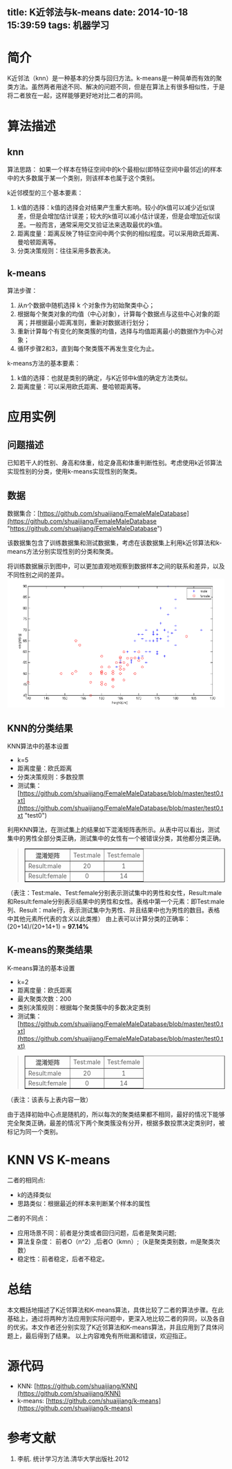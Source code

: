 title: K近邻法与k-means
date: 2014-10-18 15:39:59
tags: 机器学习
---
# 简介
K近邻法（knn）是一种基本的分类与回归方法。k-means是一种简单而有效的聚类方法。虽然两者用途不同、解决的问题不同，但是在算法上有很多相似性，于是将二者放在一起，这样能够更好地对比二者的异同。



# 算法描述
## knn
算法思路：
如果一个样本在特征空间中的k个最相似(即特征空间中最邻近)的样本中的大多数属于某一个类别，则该样本也属于这个类别。

k近邻模型的三个基本要素：

1. k值的选择：k值的选择会对结果产生重大影响。较小的k值可以减少近似误差，但是会增加估计误差；较大的k值可以减小估计误差，但是会增加近似误差。一般而言，通常采用交叉验证法来选取最优的k值。
2. 距离度量：距离反映了特征空间中两个实例的相似程度。可以采用欧氏距离、曼哈顿距离等。
3. 分类决策规则：往往采用多数表决。

## k-means
算法步骤：
1. 从n个数据中随机选择 k 个对象作为初始聚类中心；
2. 根据每个聚类对象的均值（中心对象），计算每个数据点与这些中心对象的距离；并根据最小距离准则，重新对数据进行划分；
3. 重新计算每个有变化的聚类簇的均值，选择与均值距离最小的数据作为中心对象；
4. 循环步骤2和3，直到每个聚类簇不再发生变化为止。

k-means方法的基本要素：

1. k值的选择：也就是类别的确定，与K近邻中k值的确定方法类似。
2. 距离度量：可以采用欧氏距离、曼哈顿距离等。
<!--more-->



# 应用实例
## 问题描述
已知若干人的性别、身高和体重，给定身高和体重判断性别。考虑使用k近邻算法实现性别的分类，使用k-means实现性别的聚类。
## 数据
数据集合：[https://github.com/shuaijiang/FemaleMaleDatabase](https://github.com/shuaijiang/FemaleMaleDatabase "https://github.com/shuaijiang/FemaleMaleDatabase")

该数据集包含了训练数据集和测试数据集，考虑在该数据集上利用k近邻算法和k-means方法分别实现性别的分类和聚类。

将训练数据展示到图中，可以更加直观地观察到数据样本之间的联系和差异，以及不同性别之间的差异。
![数据展示](/image/male_female.png)

## KNN的分类结果
KNN算法中的基本设置

- k=5
- 距离度量：欧氏距离
- 分类决策规则：多数投票
- 测试集：[https://github.com/shuaijiang/FemaleMaleDatabase/blob/master/test0.txt](https://github.com/shuaijiang/FemaleMaleDatabase/blob/master/test0.txt "test0")


利用KNN算法，在测试集上的结果如下混淆矩阵表所示。从表中可以看出，测试集中的男性全部分类正确，测试集中的女性有一个被错误分类，其他都分类正确。
> <table border="1" align="center" valign="center">  <tr><th>混淆矩阵</th><td>Test:male</td><td>Test:female</td></tr>    <tr><td>Result:male</td><td align="center">20</td><td align="center" >1</td></tr>  <tr><td>Result:female</td><td align="center">0</td><td align="center">14</td></tr> </table>

（表注：Test:male、Test:female分别表示测试集中的男性和女性，Result:male和Result:female分别表示结果中的男性和女性。表格中第一个元素：即Test:male列、Result：male行，表示测试集中为男性、并且结果中也为男性的数目。表格中其他元素所代表的含义以此类推）
由上表可以计算分类的正确率：(20+14)/(20+14+1) = **97.14%**

## K-means的聚类结果
K-means算法的基本设置

- k=2
- 距离度量：欧氏距离
- 最大聚类次数：200
- 类别决策规则：根据每个聚类簇中的多数决定类别
- 测试集：[https://github.com/shuaijiang/FemaleMaleDatabase/blob/master/test0.txt](https://github.com/shuaijiang/FemaleMaleDatabase/blob/master/test0.txt)


> <table border="1" align="center" valign="center">  <tr><th>混淆矩阵</th><td>Test:male</td><td>Test:female</td></tr>    <tr><td>Result:male</td><td align="center">20</td><td align="center" >1</td></tr>  <tr><td>Result:female</td><td align="center">0</td><td align="center">14</td></tr> </table>

（表注：该表与上表内容一致）

由于选择初始中心点是随机的，所以每次的聚类结果都不相同，最好的情况下能够完全聚类正确，最差的情况下两个聚类簇没有分开，根据多数投票决定类别时，被标记为同一个类别。

# KNN VS K-means
二者的相同点:
- k的选择类似
- 思路类似：根据最近的样本来判断某个样本的属性

二者的不同点：

- 应用场景不同：前者是分类或者回归问题，后者是聚类问题;
- 算法复杂度： 前者O（n^2）,后者O（kmn）;（k是聚类类别数，m是聚类次数）
- 稳定性：前者稳定，后者不稳定。

# 总结
本文概括地描述了K近邻算法和K-means算法，具体比较了二者的算法步骤。在此基础上，通过将两种方法应用到实际问题中，更深入地比较二者的异同，以及各自的优劣。本文作者还分别实现了K近邻算法和K-means算法，并且应用到了具体问题上，最后得到了结果。
以上内容难免有所纰漏和错误，欢迎指正。
# 源代码
- KNN: [https://github.com/shuaijiang/KNN](https://github.com/shuaijiang/KNN)
- k-means: [https://github.com/shuaijiang/k-means](https://github.com/shuaijiang/k-means)

# 参考文献
1. 李航. 统计学习方法.清华大学出版社.2012
